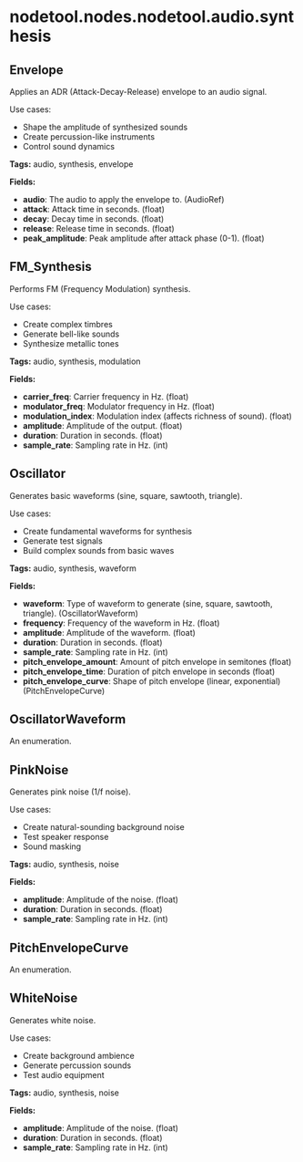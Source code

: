 # nodetool.nodes.nodetool.audio.synthesis

## Envelope

Applies an ADR (Attack-Decay-Release) envelope to an audio signal.

Use cases:
- Shape the amplitude of synthesized sounds
- Create percussion-like instruments
- Control sound dynamics

**Tags:** audio, synthesis, envelope

**Fields:**
- **audio**: The audio to apply the envelope to. (AudioRef)
- **attack**: Attack time in seconds. (float)
- **decay**: Decay time in seconds. (float)
- **release**: Release time in seconds. (float)
- **peak_amplitude**: Peak amplitude after attack phase (0-1). (float)


## FM_Synthesis

Performs FM (Frequency Modulation) synthesis.

Use cases:
- Create complex timbres
- Generate bell-like sounds
- Synthesize metallic tones

**Tags:** audio, synthesis, modulation

**Fields:**
- **carrier_freq**: Carrier frequency in Hz. (float)
- **modulator_freq**: Modulator frequency in Hz. (float)
- **modulation_index**: Modulation index (affects richness of sound). (float)
- **amplitude**: Amplitude of the output. (float)
- **duration**: Duration in seconds. (float)
- **sample_rate**: Sampling rate in Hz. (int)


## Oscillator

Generates basic waveforms (sine, square, sawtooth, triangle).

Use cases:
- Create fundamental waveforms for synthesis
- Generate test signals
- Build complex sounds from basic waves

**Tags:** audio, synthesis, waveform

**Fields:**
- **waveform**: Type of waveform to generate (sine, square, sawtooth, triangle). (OscillatorWaveform)
- **frequency**: Frequency of the waveform in Hz. (float)
- **amplitude**: Amplitude of the waveform. (float)
- **duration**: Duration in seconds. (float)
- **sample_rate**: Sampling rate in Hz. (int)
- **pitch_envelope_amount**: Amount of pitch envelope in semitones (float)
- **pitch_envelope_time**: Duration of pitch envelope in seconds (float)
- **pitch_envelope_curve**: Shape of pitch envelope (linear, exponential) (PitchEnvelopeCurve)


## OscillatorWaveform

An enumeration.

## PinkNoise

Generates pink noise (1/f noise).

Use cases:
- Create natural-sounding background noise
- Test speaker response
- Sound masking

**Tags:** audio, synthesis, noise

**Fields:**
- **amplitude**: Amplitude of the noise. (float)
- **duration**: Duration in seconds. (float)
- **sample_rate**: Sampling rate in Hz. (int)


## PitchEnvelopeCurve

An enumeration.

## WhiteNoise

Generates white noise.

Use cases:
- Create background ambience
- Generate percussion sounds
- Test audio equipment

**Tags:** audio, synthesis, noise

**Fields:**
- **amplitude**: Amplitude of the noise. (float)
- **duration**: Duration in seconds. (float)
- **sample_rate**: Sampling rate in Hz. (int)


